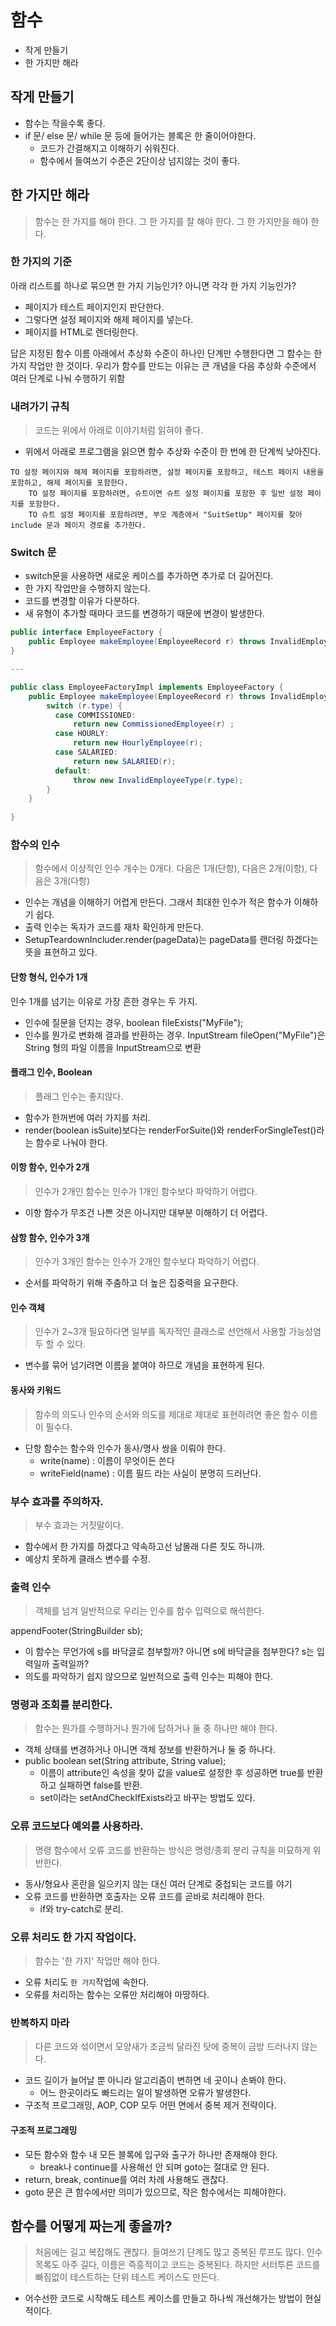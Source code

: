 # 함수
- 작게 만들기
- 한 가지만 해라

## 작게 만들기
- 함수는 작을수록 좋다.
- if 문/ else 문/ while 문 등에 들어가는 블록은 한 줄이어야한다.
  + 코드가 간결해지고 이해하기 쉬워진다. 
  + 함수에서 들여쓰기 수준은 2단이상 넘지않는 것이 좋다.

## 한 가지만 해라

> 함수는 한 가지를 해야 한다. 그 한 가지를 잘 해야 한다. 그 한 가지만을 해야 한다.

### 한 가지의 기준

아래 리스트를 하나로 묶으면 한 가지 기능인가? 아니면 각각 한 가지 기능인가?
- 페이지가 테스트 페이지인지 판단한다.
- 그렇다면 설정 페이지와 해제 페이지를 넣는다.
- 페이지를 HTML로 렌더링한다.

답은 지정된 함수 이름 아래에서 추상화 수준이 하나인 단계만 수행한다면 그 함수는 한 가지 작업만 한 것이다. 우리가 함수를 만드는 이유는 큰 개념을
다음 추상화 수준에서 여러 단계로 나눠 수행하기 위함

### 내려가기 규칙
> 코드는 위에서 아래로 이야기처럼 읽혀야 좋다.

- 위에서 아래로 프로그램을 읽으면 함수 추상화 수준이 한 번에 한 단계씩 낮아진다. 
```
TO 설정 페이지와 해제 페이지를 포함하려면, 설정 페이지를 포함하고, 테스트 페이지 내용을 포함하고, 해제 페이지를 포함한다.
    TO 설정 페이지를 포함하려면, 슈트이면 슈트 설정 페이지를 포함한 후 일반 설정 페이지를 포함한다.
    TO 슈트 설정 페이지를 포함하려면, 부모 계층에서 "SuitSetUp" 페이지를 찾아 include 문과 페이지 경로를 추가한다.
```

### Switch 문
- switch문을 사용하면 새로운 케이스를 추가하면 추가로 더 길어진다.
- 한 가지 작업만을 수행하지 않는다.
- 코드를 변경할 이유가 다분하다.
- 새 유형이 추가할 때마다 코드를 변경하기 때문에 변경이 발생한다.

```java
public interface EmployeeFactory {
    public Employee makeEmployee(EmployeeRecord r) throws InvalidEmployeeType;
}

---

public class EmployeeFactoryImpl implements EmployeeFactory {
    public Employee makeEmployee(EmployeeRecord r) throws InvalidEmployeeType {
        switch (r.type) {
          case COMMISSIONED:
              return new CommissionedEmployee(r) ;
          case HOURLY:
              return new HourlyEmployee(r);
          case SALARIED:
              return new SALARIED(r);
          default:
              throw new InvalidEmployeeType(r.type);
        }
    }
    
}
```

### 함수의 인수
> 함수에서 이상적인 인수 개수는 0개다. 다음은 1개(단항), 다음은 2개(이항), 다음은 3개(다항)

- 인수는 개념을 이해하기 어렵게 만든다. 그래서 최대한 인수가 적은 함수가 이해하기 쉽다.
- 출력 인수는 독자가 코드를 재차 확인하게 만든다.
- SetupTeardownIncluder.render(pageData)는 pageData를 랜더링 하겠다는 뜻을 표현하고 있다.

#### 단항 형식, 인수가 1개
인수 1개를 넘기는 이유로 가장 흔한 경우는 두 가지.
- 인수에 질문을 던지는 경우, boolean fileExists("MyFile");
- 인수를 뭔가로 변화해 결과를 반환하는 경우. InputStream fileOpen("MyFile")은 String 형의 파일 이름을 InputStream으로 변환

#### 플래그 인수, Boolean
> 플래그 인수는 좋지않다.
- 함수가 한꺼번에 여러 가지를 처리.
- render(boolean isSuite)보다는 renderForSuite()와 renderForSingleTest()라는 함수로 나눠야 한다.

#### 이항 함수, 인수가 2개
> 인수가 2개인 함수는 인수가 1개인 함수보다 파악하기 어렵다.
- 이항 함수가 무조건 나쁜 것은 아니지만 대부분 이해하기 더 어렵다.

#### 삼항 함수, 인수가 3개
> 인수가 3개인 함수는 인수가 2개인 함수보다 파악하기 어렵다.
- 순서를 파악하기 위해 주춤하고 더 높은 집중력을 요구한다.

#### 인수 객체
> 인수가 2~3개 필요하다면 일부를 독자적인 클래스로 선언해서 사용할 가능성염두 할 수 있다.
- 변수를 묶어 넘기려면 이름을 붙여야 하므로 개념을 표현하게 된다.

#### 동사와 키워드
> 함수의 의도나 인수의 순서와 의도를 제대로 제대로 표현하려면 좋은 함수 이름이 필수다.
- 단항 함수는 함수와 인수가 동사/명사 쌍을 이뤄야 한다.
  + write(name) : 이름이 무엇이든 쓴다
  + writeField(name) : 이름 필드 라는 사실이 분명히 드러난다.

### 부수 효과를 주의하자.
> 부수 효과는 거짓말이다.
- 함수에서 한 가지를 하겠다고 약속하고선 남몰래 다른 짓도 하니까.
- 예상치 못하게 클래스 변수를 수정.

### 출력 인수
> 객체를 넘겨 일반적으로 우리는 인수를 함수 입력으로 해석한다.

appendFooter(StringBuilder sb); 
- 이 함수는 무언가에 s를 바닥글로 첨부할까? 아니면 s에 바닥글을 첨부한다? s는 입력일까 출력일까?
- 의도를 파악하기 쉽지 않으므로 일반적으로 출력 인수는 피해야 한다.

### 명령과 조회를 분리한다.
> 함수는 뭔가를 수행하거나 뭔가에 답하거나 둘 중 하나만 해야 한다.
- 객체 상태를 변경하거나 아니면 객체 정보를 반환하거나 둘 중 하나다.
- public boolean set(String attribute, String value);
  + 이름이 attribute인 속성을 찾아 값을 value로 설정한 후 성공하면 true를 반환하고 실패하면 false를 반환.
  + set이라는 setAndCheckIfExists라고 바꾸는 방법도 있다.
  
### 오류 코드보다 예외를 사용하라.
> 명령 함수에서 오류 코드를 반환하는 방식은 명령/종회 분리 규칙을 미묘하게 위반한다.
- 동사/형요사 혼란을 일으키지 않는 대신 여러 단계로 중첩되는 코드를 야기
- 오류 코드를 반환하면 호출자는 오류 코드를 곧바로 처리해야 한다.
  + if와 try-catch로 분리.

### 오류 처리도 한 가지 작업이다.
> 함수는 '한 가지' 작업만 해야 한다.
- 오류 처리도 `한 가지`작업에 속한다.
- 오류를 처리하는 함수는 오류만 처리해야 마땅하다.

### 반복하지 마라
> 다른 코드와 섞이면서 모양새가 조금씩 달라진 탓에 중복이 금방 드러나지 않는다.
- 코드 길이가 늘어날 뿐 아니라 알고리즘이 변하면 네 곳이나 손봐야 한다.
  + 어느 한곳이라도 빠드리는 일이 발생하면 오류가 발생한다.
- 구조적 프로그래밍, AOP, COP 모두 어떤 면에서 중복 제거 전략이다.

#### 구조적 프로그래밍
- 모든 함수와 함수 내 모든 블록에 입구와 출구가 하나만 존재해야 한다.
  + break나 continue를 사용해선 안 되며 goto는 절대로 안 된다.
- return, break, continue를 여러 차례 사용해도 괜찮다.
- goto 문은 큰 함수에서만 의미가 있으므로, 작은 함수에서는 피해야한다.

## 함수를 어떻게 짜는게 좋을까?
> 처음에는 길고 복잡해도 괜찮다. 들여쓰기 단계도 많고 중복된 루프도 많다. 인수 목록도 아주 길다, 이름은 즉흥적이고 코드는 중복된다. 하지만 서터투른 코드를 빠짐없이 테스트하는 단위 테스트 케이스도 만든다.
- 어수선한 코드로 시작해도 테스트 케이스를 만들고 하나씩 개선해가는 방법이 현실적이다.